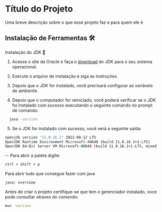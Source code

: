 
# Título do Projeto

Uma breve descrição sobre o que esse projeto faz e para quem ele é


## Instalação de Ferramentas 🛠️

Instalação  do JDK 💾

1. Acesse o site da Oracle e faça o [download](https://www.oracle.com/java/technologies/downloads/#jdk20) do JDK para o seu sistema operacional.


2. Execute o arquivo de instalação e siga as instruções.

3. Depois que o JDK for instalado, você precisará configurar as variáveis de ambiente.

4. Depois que o computador for reiniciado, você poderá verificar se o JDK foi instalado com sucesso executando o seguinte comando no prompt de comando:

```bash
  java -version
```  
5. Se o JDK for instalado com sucesso, você verá a seguinte saída:

```bash
openjdk version "11.0.16.1" 2022-08-12 LTS
OpenJDK Runtime Environment Microsoft-40648 (build 11.0.16.1+1-LTS)
OpenJDK 64-Bit Server VM Microsoft-40648 (build 11.0.16.1+1-LTS, mixed mode)
```

--
Para abrir a paleta digite:
```bash
ctrl + shift + p
```

Para abrir tudo que consegue fazer com java
```bash
java: overview
```
Antes de criar o projeto certifique-se que tem o gerenciador instalado, voce pode consultar atraves do comando:

````bash
mvn -version
````
